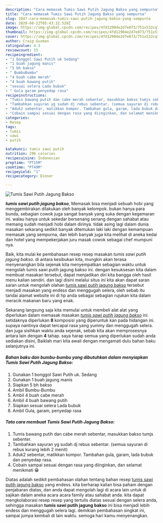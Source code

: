 ```yaml
---
description: "Cara memasak Tumis Sawi Putih Jagung Bakso yang sempurna"
title: "Cara memasak Tumis Sawi Putih Jagung Bakso yang sempurna"
slug: 1047-cara-memasak-tumis-sawi-putih-jagung-bakso-yang-sempurna
date: 2020-08-22T05:43:32.528Z
image: https://img-global.cpcdn.com/recipes/4fd12904e2d7e873/751x532cq70/tumis-sawi-putih-jagung-bakso-foto-resep-utama.jpg
thumbnail: https://img-global.cpcdn.com/recipes/4fd12904e2d7e873/751x532cq70/tumis-sawi-putih-jagung-bakso-foto-resep-utama.jpg
cover: https://img-global.cpcdn.com/recipes/4fd12904e2d7e873/751x532cq70/tumis-sawi-putih-jagung-bakso-foto-resep-utama.jpg
author: Craig Guzman
ratingvalue: 4.3
reviewcount: 15
recipeingredient:
- "1 bonggol Sawi Putih uk Sedang"
- "1 buah jagung manis"
- "5 bh bakso"
- " BumbuBumbu"
- "4 buah cabe merah"
- "4 buah bawang putih"
- "sesuai selera Lada bubuk"
- " Gula garam penyedap rasa"
recipeinstructions:
- "Tumis bawang putih dan cabe merah sebentar, masukkan bakso tumjs sebenter."
- "Tambahkan sayuran yg sudah dj rebus sebentar. (semua sayuran di rebus kurang lebih 2 menit)"
- "Aduk2 sebentar, matikkan kompor. Tambahan gula, garam, lada bubuk dan penyedap rasa."
- "Cobain sampai sesuai dengan rasa yang diinginkan, dan selamat menikmati 😁"
categories:
- Resep
tags:
- tumis
- sawi
- putih

katakunci: tumis sawi putih 
nutrition: 296 calories
recipecuisine: Indonesian
preptime: "PT15M"
cooktime: "PT49M"
recipeyield: "1"
recipecategory: Dinner

---
```



![Tumis Sawi Putih Jagung Bakso](https://img-global.cpcdn.com/recipes/4fd12904e2d7e873/751x532cq70/tumis-sawi-putih-jagung-bakso-foto-resep-utama.jpg)

<b><i>tumis sawi putih jagung bakso</i></b>, Memasak bisa menjadi sebuah hobi yang menggembirakan dilakukan oleh banyak kelompok. bukan hanya para bunda, sebagian cowok juga sangat banyak yang suka dengan kegemaran ini. walau hanya untuk sekedar bersenang senang dengan sahabat atau memang sudah menjadi hobi dalam dirinya. tidak asing lagi dalam dunia masakan sekarang sedikit banyak ditemukan laki laki dengan kemampuan memasak yang sempurna, dan lebih banyak juga kita melihat di aneka kedai dan hotel yang mempekerjakan juru masak cowok sebagai chef mumpuni nya.



Baik, kita mulai ke pembahasan resep resep masakan <i>tumis sawi putih jagung bakso</i>. di antara kesibukan kita, mungkin akan terasa menyenangkan bila sejenak kita menyempatkan sebagian waktu untuk mengolah tumis sawi putih jagung bakso ini. dengan kesuksesan kita dalam membuat masakan tersebut, dapat menjadikan diri kita bangga oleh hasil menu kalian sendiri. dan lagi disini melalui situs ini kita akan dapat saran saran untuk mengolah olahan <u>tumis sawi putih jagung bakso</u> tersebut menjadi masakan yang endess dan menggugah selera, oleh sebab itu tandai alamat website ini di hp anda sebagai sebagian rujukan kita dalam meracik makanan baru yang enak.


Sekarang langsung saja kita memulai untuk membeli alat alat yang diperlukan dalam memasak masakan <u><i>tumis sawi putih jagung bakso</i></u> ini. setidaknya diperlukan <b>8</b> komposisi yang diperuntuk kan pada hidangan ini. supaya nantinya dapat tercapai rasa yang yummy dan menggugah selera. dan juga sisihkan waktu anda sejenak, sebab kita akan memprosesnya antara lain dengan <b>4</b> tahap. saya harap semua yang diperlukan sudah anda sediakan disini, Baiklah mari kita awali dengan mengamati dulu bahan baku selanjutnya ini.

<!--inarticleads1-->

##### Bahan baku dan bumbu-bumbu yang dibutuhkan dalam menyiapkan Tumis Sawi Putih Jagung Bakso:

1. Gunakan 1 bonggol Sawi Putih uk. Sedang
1. Gunakan 1 buah jagung manis
1. Siapkan 5 bh bakso
1. Ambil  Bumbu-Bumbu
1. Ambil 4 buah cabe merah
1. Ambil 4 buah bawang putih
1. Siapkan sesuai selera Lada bubuk
1. Ambil  Gula, garam, penyedap rasa




<!--inarticleads2-->

##### Tata cara membuat Tumis Sawi Putih Jagung Bakso:

1. Tumis bawang putih dan cabe merah sebentar, masukkan bakso tumjs sebenter.
1. Tambahkan sayuran yg sudah dj rebus sebentar. (semua sayuran di rebus kurang lebih 2 menit)
1. Aduk2 sebentar, matikkan kompor. Tambahan gula, garam, lada bubuk dan penyedap rasa.
1. Cobain sampai sesuai dengan rasa yang diinginkan, dan selamat menikmati 😁




Diatas adalah sedikit pembahasan olahan tentang bahan resep <u>tumis sawi putih jagung bakso</u> yang endess. kita berharap kalian bisa paham dengan penjabaran diatas, dan anda dapat mengolah lagi di acara lain untuk di sajikan dalam aneka acara acara family atau sahabat anda. kita dapat mengkolaborasi resep resep yang tertulis diatas sesuai dengan selera anda, sehingga masakan <b>tumis sawi putih jagung bakso</b> ini bisa menjadi lebih endess dan menggugah selera lagi. demikian pembahasan singkat ini, sampai jumpa kembali di lain waktu. semoga hari kamu menyenangkan.
